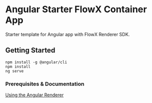 # Angular Starter FlowX Container App

Starter template for Angular app with FlowX Renderer SDK.

## Getting Started

```
npm install -g @angular/cli
npm install
ng serve
```

### Prerequisites & Documentation

[Using the Angular Renderer](https://docs.flowx.ai/docs/platform-deep-dive/core-components/renderer-sdks/angular-renderer)

